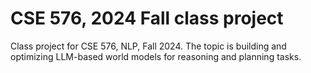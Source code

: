# CSE 576, 2024 Fall class project
Class project for CSE 576, NLP, Fall 2024. The topic is building and optimizing LLM-based world models for reasoning and planning tasks. 
